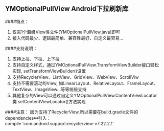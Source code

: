 ## YMOptionalPullView Android下拉刷新库

####特点：
1. 仅需1个超级View类文件(YMOptionalPullView.java)即可<br>
2. 接入代码最少、逻辑最简单、兼容性最好、自定义最容易...<br>

####支持说明：
1. 支持上拉、下拉、上下拉
2. 支持自定义样式，通过YMOptionalPullView.TransformViewBuilder接口轻松实现, setTransformViewBuilder()设置<br>
3. 支持RecyclerView、ListView、GridView、WebView、ScrollViw<br>
4. 支持不需要滚动的View, 如LinearLayout、RelativeLayout、FrameLayout、TextView、ImageView...等等统统支持<br>
5. 其他复杂的View可以通过自定义YMOptionalPullView.ContentViewLocator类 setContentViewLocator()方法实现<br>

####注意：
因为支持了RecyclerView,所以需要在build.gradle文件的dependencies中引入：<br>
compile 'com.android.support:recyclerview-v7:22.2.1'<br>